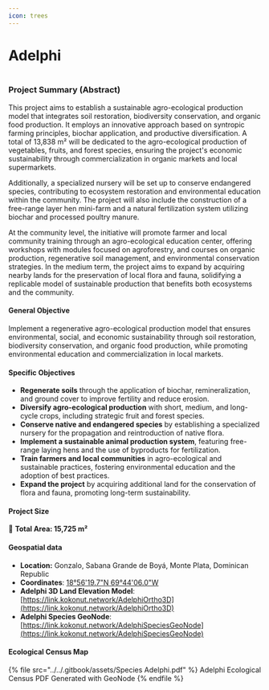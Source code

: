 ```yaml
---
icon: trees
---
```


# Adelphi

<figure><img src="../../.gitbook/assets/KKN Adelphi Aerial.png" alt=""><figcaption></figcaption></figure>

### **Project Summary (Abstract)**

This project aims to establish a sustainable agro-ecological production model that integrates soil restoration, biodiversity conservation, and organic food production. It employs an innovative approach based on syntropic farming principles, biochar application, and productive diversification. A total of 13,838 m² will be dedicated to the agro-ecological production of vegetables, fruits, and forest species, ensuring the project's economic sustainability through commercialization in organic markets and local supermarkets.

Additionally, a specialized nursery will be set up to conserve endangered species, contributing to ecosystem restoration and environmental education within the community. The project will also include the construction of a free-range layer hen mini-farm and a natural fertilization system utilizing biochar and processed poultry manure.

At the community level, the initiative will promote farmer and local community training through an agro-ecological education center, offering workshops with modules focused on agroforestry, and courses on organic production, regenerative soil management, and environmental conservation strategies. In the medium term, the project aims to expand by acquiring nearby lands for the preservation of local flora and fauna, solidifying a replicable model of sustainable production that benefits both ecosystems and the community.

#### **General Objective**

Implement a regenerative agro-ecological production model that ensures environmental, social, and economic sustainability through soil restoration, biodiversity conservation, and organic food production, while promoting environmental education and commercialization in local markets.

#### **Specific Objectives**

* **Regenerate soils** through the application of biochar, remineralization, and ground cover to improve fertility and reduce erosion.
* **Diversify agro-ecological production** with short, medium, and long-cycle crops, including strategic fruit and forest species.
* **Conserve native and endangered species** by establishing a specialized nursery for the propagation and reintroduction of native flora.
* **Implement a sustainable animal production system**, featuring free-range laying hens and the use of byproducts for fertilization.
* **Train farmers and local communities** in agro-ecological and sustainable practices, fostering environmental education and the adoption of best practices.
* **Expand the project** by acquiring additional land for the conservation of flora and fauna, promoting long-term sustainability.

#### **Project Size**

📏 **Total Area: 15,725 m²**

#### **Geospatial data**

* **Location:** Gonzalo, Sabana Grande de Boyá, Monte Plata, Dominican Republic
* **Coordinates**: [18°56'19.7"N 69°44'06.0"W](https://www.google.com/maps/place/18%C2%B056'19.7%22N+69%C2%B044'06.0%22W/@18.9387931,-69.735003,1058m/data=!3m2!1e3!4b1!4m4!3m3!8m2!3d18.9387931!4d-69.735003?entry=ttu\&g_ep=EgoyMDI0MDgyOC4wIKXMDSoASAFQAw==)
* **Adelphi 3D Land Elevation Model**: [https://link.kokonut.network/AdelphiOrtho3D](https://link.kokonut.network/AdelphiOrtho3D)
* **Adelphi Species GeoNode**: [https://link.kokonut.network/AdelphiSpeciesGeoNode](https://link.kokonut.network/AdelphiSpeciesGeoNode)

#### Ecological Census Map

{% file src="../../.gitbook/assets/Species Adelphi.pdf" %}
Adelphi Ecological Census PDF Generated with GeoNode
{% endfile %}

